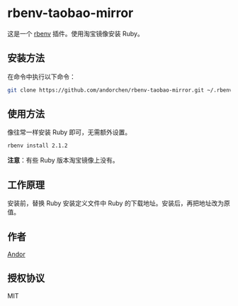 # rbenv-taobao-mirror

这是一个 [rbenv](https://github.com/sstephenson/rbenv) 插件。使用淘宝镜像安装 Ruby。

## 安装方法

在命令中执行以下命令：

```sh
git clone https://github.com/andorchen/rbenv-taobao-mirror.git ~/.rbenv/plugins/rbenv-taobao-mirror
```

## 使用方法

像往常一样安装 Ruby 即可，无需额外设置。

```sh
rbenv install 2.1.2
```

**注意**：有些 Ruby 版本淘宝镜像上没有。

## 工作原理

安装前，替换 Ruby 安装定义文件中 Ruby 的下载地址。安装后，再把地址改为原值。

## 作者

[Andor](http://about.ac)

## 授权协议

MIT
